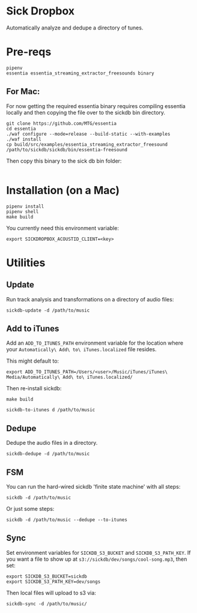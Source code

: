 # Sick Dropbox

Automatically analyze and dedupe a directory of tunes.

# Pre-reqs

```
pipenv
essentia essentia_streaming_extractor_freesounds binary
```


## For Mac:

For now getting the required essentia binary requires compiling essentia locally and then copying the file over to the sickdb bin directory.

```
git clone https://github.com/MTG/essentia
cd essentia
./waf configure --mode=release --build-static --with-examples
./waf install
cp build/src/examples/essentia_streaming_extractor_freesound /path/to/sickdb/sickdb/bin/essentia-freesound
```


Then copy this binary to the sick db bin folder:

```

```


# Installation (on a Mac)

```
pipenv install
pipenv shell
make build
```

You currently need this environment variable:

```
export SICKDROPBOX_ACOUSTID_CLIENT=<key>
```

# Utilities

## Update

Run track analysis and transformations on a directory of audio files:

```
sickdb-update -d /path/to/music
```

## Add to iTunes

Add an `ADD_TO_ITUNES_PATH` environment variable for the location where your `Automatically\ Add\ to\ iTunes.localized` file resides.

This might default to:

```
export ADD_TO_ITUNES_PATH=/Users/<user>/Music/iTunes/iTunes\ Media/Automatically\ Add\ to\ iTunes.localized/
```

Then re-install sickdb:

```
make build
```

```
sickdb-to-itunes d /path/to/music
```

## Dedupe

Dedupe the audio files in a directory.

```
sickdb-dedupe -d /path/to/music
```


## FSM

You can run the hard-wired sickdb 'finite state machine' with all steps:

```
sickdb -d /path/to/music
```

Or just some steps:

```
sickdb -d /path/to/music --dedupe --to-itunes
```

## Sync

Set environment variables for `SICKDB_S3_BUCKET` and `SICKDB_S3_PATH_KEY`. If you want a file to show up at `s3://sickdb/dev/songs/cool-song.mp3`, then set:

```
export SICKDB_S3_BUCKET=sickdb
export SICKDB_S3_PATH_KEY=dev/songs
```

Then local files will upload to s3 via:

```
sickdb-sync -d /path/to/music/
```